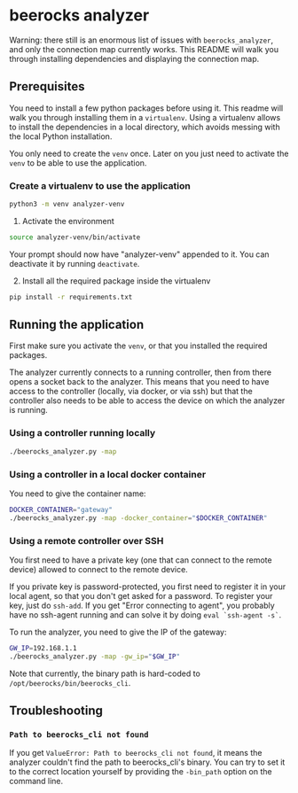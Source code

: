 # beerocks analyzer

Warning: there still is an enormous list of issues with `beerocks_analyzer`, and only the connection map currently works.
This README will walk you through installing dependencies and displaying the connection map.


## Prerequisites

You need to install a few python packages before using it.
This readme will walk you through installing them in a `virtualenv`.
Using a virtualenv allows to install the dependencies in a local directory, which avoids messing with the local Python installation.

You only need to create the `venv` once. Later on you just need to activate the `venv` to be able to use the application.


### Create a virtualenv to use the application

```sh
python3 -m venv analyzer-venv
```

1.  Activate the environment

```sh
source analyzer-venv/bin/activate
```

Your prompt should now have "analyzer-venv" appended to it.
You can deactivate it by running `deactivate`.

2.  Install all the required package inside the virtualenv

```sh
pip install -r requirements.txt
```


## Running the application

First make sure you activate the `venv`, or that you installed the required packages.

The analyzer currently connects to a running controller, then from there opens a socket back to the analyzer.
This means that you need to have access to the controller (locally, via docker, or via ssh) but that the controller also needs to be able to access the device on which the analyzer is running.


### Using a controller running locally

```sh
./beerocks_analyzer.py -map
```


### Using a controller in a local docker container

You need to give the container name:

```sh
DOCKER_CONTAINER="gateway"
./beerocks_analyzer.py -map -docker_container="$DOCKER_CONTAINER"
```


### Using a remote controller over SSH

You first need to have a private key (one that can connect to the remote device) allowed to connect to the remote device.

If you private key is password-protected, you first need to register it in your local agent, so that you don't get asked for a password.
To register your key, just do `ssh-add`.
If you get "Error connecting to agent", you probably have no ssh-agent running and can solve it by doing `` eval `ssh-agent -s` ``.

To run the analyzer, you need to give the IP of the gateway:

```sh
GW_IP=192.168.1.1
./beerocks_analyzer.py -map -gw_ip="$GW_IP"
```

Note that currently, the binary path is hard-coded to `/opt/beerocks/bin/beerocks_cli`.


## Troubleshooting


### `Path to beerocks_cli not found`

If you get `ValueError: Path to beerocks_cli not found`, it means the analyzer couldn't find the path to beerocks_cli's binary.
You can try to set it to the correct location yourself by providing the `-bin_path` option on the command line.
